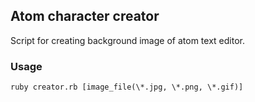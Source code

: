 ## Atom character creator
Script for creating background image of atom text editor.

### Usage

    ruby creator.rb [image_file(\*.jpg, \*.png, \*.gif)]
